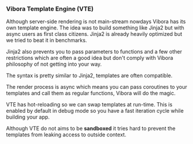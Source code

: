 ### Vibora Template Engine (VTE)

Although server-side rendering is not main-stream nowdays Vibora has
its own template engine. The idea was to build something like Jinja2
but with async users as first class citizens. Jinja2 is already heavily
optimized but we tried to beat it in benchmarks.

Jinja2 also prevents you to pass parameters to functions and a few other
restrictions which are often a good idea but don't comply with Vibora
philosophy of not getting into your way.

The syntax is pretty similar to Jinja2, templates are often compatible.

The render process is async which means you can pass coroutines to your
templates and call them as regular functions, Vibora will do the magic.

VTE has hot-reloading so we can swap templates at run-time.
This is enabled by default in debug mode so you have a fast iteration
cycle while building your app.

Although VTE do not aims to be **sandboxed** it tries hard to
prevent the templates from leaking access to outside context.
